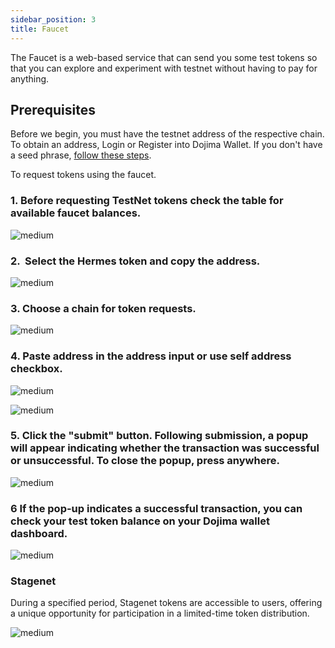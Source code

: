 ```yaml
---
sidebar_position: 3
title: Faucet
---
```


The Faucet is a web-based service that can send you some test tokens so that you can explore and experiment with testnet without having to pay for anything.

## Prerequisites

Before we begin, you must have the testnet address of the respective chain. To obtain an address, Login or Register into Dojima Wallet. If you don't have a seed phrase, [follow these steps](../wallet/index.md).

To request tokens using the faucet.

### **1**. Before requesting TestNet tokens check the table for available faucet balances. 

![medium](https://storage.googleapis.com/dojima_docs/faucet/faucet-table.png)

### **2**.  Select the Hermes token and copy the address.

![medium](https://storage.googleapis.com/dojima_docs/faucet/copy-address.png)

### **3**. Choose a chain for token requests.

![medium](https://storage.googleapis.com/dojima_docs/faucet/choose-chain.png)

### **4**. Paste address in the address input or use self address checkbox.

![medium](https://storage.googleapis.com/dojima_docs/faucet/paste-add.png)

![medium](https://storage.googleapis.com/dojima_docs/faucet/entered-add.png)

### **5**. Click the "submit" button. Following submission, a popup will appear indicating whether the transaction was successful or unsuccessful. To close the popup, press anywhere. 

![medium](https://storage.googleapis.com/dojima_docs/faucet/transfer-status.png)

### **6** If the pop-up indicates a successful transaction, you can check your test token balance on your Dojima wallet dashboard.

![medium](https://storage.googleapis.com/dojima_docs/faucet/balance.png)

### Stagenet

During a specified period, Stagenet tokens are accessible to users, offering a unique opportunity for participation in a limited-time token distribution.

![medium](https://storage.googleapis.com/dojima_docs/faucet/stage-net.png)